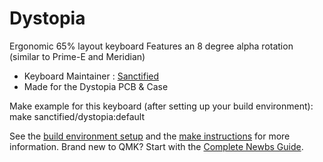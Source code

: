 # Dystopia

Ergonomic 65% layout keyboard 
Features an 8 degree alpha rotation (similar to Prime-E and Meridian)

* Keyboard Maintainer : [Sanctified](https://github.com/Sanctified-git)
* Made for the Dystopia PCB & Case

Make example for this keyboard (after setting up your build environment):
   make sanctified/dystopia:default

See the [build environment setup](https://docs.qmk.fm/#/getting_started_build_tools) and the [make instructions](https://docs.qmk.fm/#/getting_started_make_guide) for more information. Brand new to QMK? Start with the [Complete Newbs Guide](https://docs.qmk.fm/#/newbs).